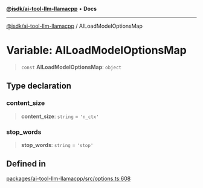 [**@isdk/ai-tool-llm-llamacpp**](../README.md) • **Docs**

***

[@isdk/ai-tool-llm-llamacpp](../globals.md) / AILoadModelOptionsMap

# Variable: AILoadModelOptionsMap

> `const` **AILoadModelOptionsMap**: `object`

## Type declaration

### content\_size

> **content\_size**: `string` = `'n_ctx'`

### stop\_words

> **stop\_words**: `string` = `'stop'`

## Defined in

[packages/ai-tool-llm-llamacpp/src/options.ts:608](https://github.com/isdk/ai-tool-llm-llamacpp.js/blob/3e1de476b0f11924fbe284e626dd9d75ca088c29/src/options.ts#L608)
